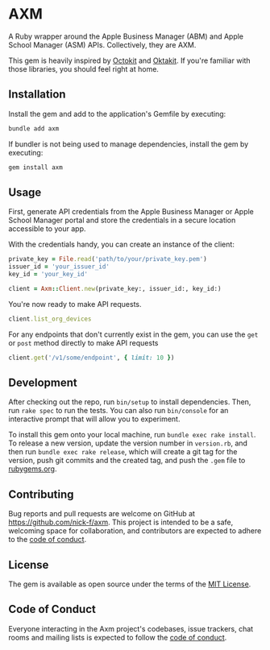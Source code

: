 # AXM

A Ruby wrapper around the Apple Business Manager (ABM) and Apple School Manager (ASM) APIs. Collectively, they are AXM.

This gem is heavily inspired by [Octokit](https://github.com/octokit/octokit.rb) and [Oktakit](https://github.com/Shopify/oktakit). If you're familiar with those libraries, you should feel right at home.

## Installation

Install the gem and add to the application's Gemfile by executing:

```bash
bundle add axm
```

If bundler is not being used to manage dependencies, install the gem by executing:

```bash
gem install axm
```

## Usage

First, generate API credentials from the Apple Business Manager or Apple School Manager portal and store the credentials in a secure location accessible to your app.

With the credentials handy, you can create an instance of the client:

```ruby
private_key = File.read('path/to/your/private_key.pem')
issuer_id = 'your_issuer_id'
key_id = 'your_key_id'

client = Axm::Client.new(private_key:, issuer_id:, key_id:)
```

You're now ready to make API requests.

```ruby
client.list_org_devices
```

For any endpoints that don't currently exist in the gem, you can use the `get` or `post` method directly to make API requests

```ruby
client.get('/v1/some/endpoint', { limit: 10 })
```

## Development

After checking out the repo, run `bin/setup` to install dependencies. Then, run `rake spec` to run the tests. You can also run `bin/console` for an interactive prompt that will allow you to experiment.

To install this gem onto your local machine, run `bundle exec rake install`. To release a new version, update the version number in `version.rb`, and then run `bundle exec rake release`, which will create a git tag for the version, push git commits and the created tag, and push the `.gem` file to [rubygems.org](https://rubygems.org).

## Contributing

Bug reports and pull requests are welcome on GitHub at <https://github.com/nick-f/axm>. This project is intended to be a safe, welcoming space for collaboration, and contributors are expected to adhere to the [code of conduct](https://github.com/nick-f/axm/blob/main/CODE_OF_CONDUCT.md).

## License

The gem is available as open source under the terms of the [MIT License](https://opensource.org/licenses/MIT).

## Code of Conduct

Everyone interacting in the Axm project's codebases, issue trackers, chat rooms and mailing lists is expected to follow the [code of conduct](https://github.com/nick-f/axm/blob/main/CODE_OF_CONDUCT.md).
